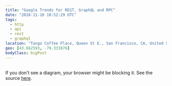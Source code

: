 ```yaml
---
title: "Google Trends for REST, GraphQL and RPC"
date: "2018-11-10 18:52:29 UTC"
tags:
  - http
  - api
  - rest
  - graphql
location: "Tango Coffee Place, Queen St E., San Francisco, CA, United States"
geo: [43.662593, -79.333876]
bodyClass: bigPost
---
```

<div style="margin: 30px; max-width: 800px; width: 100%">
  <script type="text/javascript" src="https://ssl.gstatic.com/trends_nrtr/1605_RC01/embed_loader.js"></script>
  <script type="text/javascript">
    trends.embed.renderExploreWidget("TIMESERIES", {"comparisonItem":[{"keyword":"rest api","geo":"","time":"today 5-y"},{"keyword":"RPC","geo":"","time":"today 5-y"},{"keyword":"GraphQL","geo":"","time":"today 5-y"}],"category":5,"property":""}, {"exploreQuery":"cat=5&date=today%205-y&q=rest%20api,RPC,GraphQL","guestPath":"https://trends.google.com:443/trends/embed/"});
  </script>
</div>

If you don't see a diagram, your browser might be blocking it. See the source [here][1].

[1]: https://trends.google.com/trends/explore?cat=5&date=today%205-y&q=rest%20api,RPC,GraphQL
